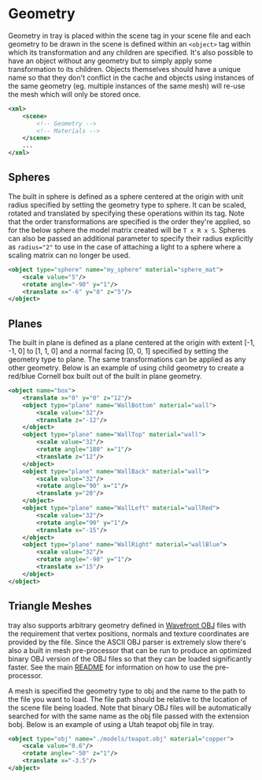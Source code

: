 Geometry
===
Geometry in tray is placed within the scene tag in your scene file and each geometry
to be drawn in the scene is defined within an `<object>` tag within which its transformation and any children are specified. It's also possible to have an object without any geometry but to simply apply some transformation to its children. Objects themselves should have a unique name so that they don't conflict in the cache and objects using instances of the same geometry (eg. multiple instances of the same mesh) will re-use the mesh which will only be stored once.
```XML
<xml>
	<scene>
		<!-- Geometry -->
		<!-- Materials -->
	</scene>
    ...	
</xml>
```

Spheres
---
The built in sphere is defined as a sphere centered at the origin with unit radius specified by setting the geometry type to sphere. It can be scaled, rotated and translated by specifying these operations within its tag. Note that the order transformations are specified is the order they're applied, so for the below sphere the model matrix created will be `T x R x S`. Spheres can also be passed an additional parameter to specify their radius explicitly as `radius="2"` to use in the case of attaching a light to a sphere where a scaling matrix can no longer be used.
```XML
<object type="sphere" name="my_sphere" material="sphere_mat">
	<scale value="5"/>
    <rotate angle="-90" y="1"/>
	<translate x="-6" y="8" z="5"/>
</object>
```

Planes
---
The built in plane is defined as a plane centered at the origin with extent [-1, -1, 0] to [1, 1, 0] and a normal facing [0, 0, 1] specified by setting the geometry type to plane. The same transformations can be applied as any other geometry. Below is an example of using child geometry to create a red/blue Cornell box built out of the built in plane geometry.
```XML
<object name="box">
	<translate x="0" y="0" z="12"/>
	<object type="plane" name="WallBottom" material="wall">
		<scale value="32"/>
		<translate z="-12"/>
	</object>
	<object type="plane" name="WallTop" material="wall">
		<scale value="32"/>
		<rotate angle="180" x="1"/>
		<translate z="12"/>
	</object>
	<object type="plane" name="WallBack" material="wall">
		<scale value="32"/>
		<rotate angle="90" x="1"/>
		<translate y="20"/>
	</object>
	<object type="plane" name="WallLeft" material="wallRed">
		<scale value="32"/>
		<rotate angle="90" y="1"/>
		<translate x="-15"/>
	</object>
	<object type="plane" name="WallRight" material="wallBlue">
		<scale value="32"/>
		<rotate angle="-90" y="1"/>
		<translate x="15"/>
	</object>
</object>
```

Triangle Meshes
---
tray also supports arbitrary geometry defined in [Wavefront OBJ](https://en.wikipedia.org/wiki/Wavefront_OBJ) files with the requirement that vertex positions, normals and texture coordinates are provided by the file. Since the ASCII OBJ parser is extremely slow there's also a built in mesh pre-processor that can be run to produce an optimized binary OBJ version of the OBJ files so that they can be loaded significantly faster. See the main [README](../README.md) for information on how to use the pre-processor.

A mesh is specified the geometry type to obj and the name to the path to the file you want to load. The file path should be relative to the location of the scene file being loaded. Note that binary OBJ files will be automatically searched for with the same name as the obj file passed with the extension bobj. Below is an example of using a Utah teapot obj file in tray.
```XML
<object type="obj" name="./models/teapot.obj" material="copper">
	<scale value="0.6"/>
	<rotate angle="-50" z="1"/>
	<translate x="-3.5"/>
</object>
```

